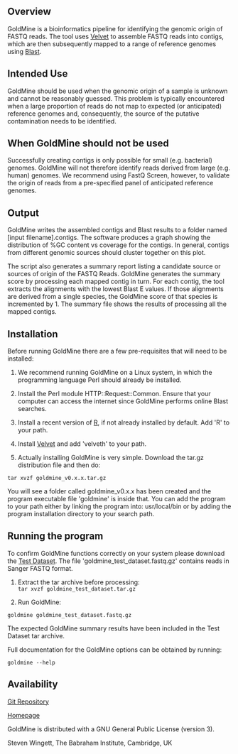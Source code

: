 ## Overview
GoldMine is a bioinformatics pipeline for identifying the genomic origin of FASTQ reads.  The tool uses [Velvet](https://www.ebi.ac.uk/~zerbino/velvet/) to assemble FASTQ reads into contigs, which are then subsequently mapped to a range of reference genomes using [Blast](https://blast.ncbi.nlm.nih.gov/Blast.cgi).


## Intended Use
GoldMine should be used when the genomic origin of a sample is unknown and cannot be reasonably guessed.  This problem is typically encountered when a large proportion of reads do not map to expected (or anticipated) reference genomes and, consequently, the source of the putative contamination needs to be identified.


## When GoldMine should not be used
Successfully creating contigs is only possible for small (e.g. bacterial) genomes.  GoldMine will not therefore identify reads derived from large (e.g. human) genomes.  We recommend using FastQ Screen, however, to validate the origin of reads from a pre-specified panel of anticipated reference genomes. 


## Output
GoldMine writes the assembled contigs and Blast results to a folder named [input filename].contigs.  The software produces a graph showing the distribution of %GC content vs coverage for the contigs.  In general, contigs from different genomic sources should cluster together on this plot. 

The script also generates a summary report listing a candidate source or sources of origin of the FASTQ Reads.  GoldMine generates the summary score by processing each mapped contig in turn.  For each contig, the tool extracts the alignments with the lowest Blast E values.  If those alignments are derived from a single species, the GoldMine score of that species is incremented by 1.  The summary file shows the results of processing all the mapped contigs.  


## Installation
Before running GoldMine there are a few pre-requisites that will need to be installed:

1. We recommend running GoldMine on a Linux system, in which the programming language Perl should already be installed.

2. Install the Perl module HTTP::Request::Common.  Ensure that your computer can access the internet since GoldMine performs online Blast searches.

3. Install a recent version of [R](https://www.r-project.org), if not already installed by default.  Add 'R' to your path.

4. Install [Velvet](https://www.ebi.ac.uk/~zerbino/velvet) and add 'velveth' to your path.

5. Actually installing GoldMine is very simple. Download the tar.gz distribution file and then do:

  `tar xvzf goldmine_v0.x.x.tar.gz`

 You will see a folder called goldmine_v0.x.x has been created and the program executable file 'goldmine' is inside that. You can add the program to your path either by linking the program into: usr/local/bin or by adding the program installation directory to your search path.


## Running the program
To confirm GoldMine functions correctly on your system please download the [Test Dataset](https://www.bioinformatics.babraham.ac.uk/projects/goldmine/goldmine_test_dataset.tar.gz). The file 'goldmine_test_dataset.fastq.gz' contains reads in Sanger FASTQ format.

1. Extract the tar archive before processing:  
   `tar xvzf goldmine_test_dataset.tar.gz`

2. Run GoldMine:

 `goldmine goldmine_test_dataset.fastq.gz`

 The expected GoldMine summary results have been included in the Test Dataset tar archive.

Full documentation for the GoldMine options can be obtained by running:

`goldmine --help`


## Availability
[Git Repository](https://github.com/StevenWingett/GoldMine.git)

[Homepage](https://stevenwingett.github.io/GoldMine)

GoldMine is distributed with a GNU General Public License (version 3).  

Steven Wingett, The Babraham Institute, Cambridge, UK
